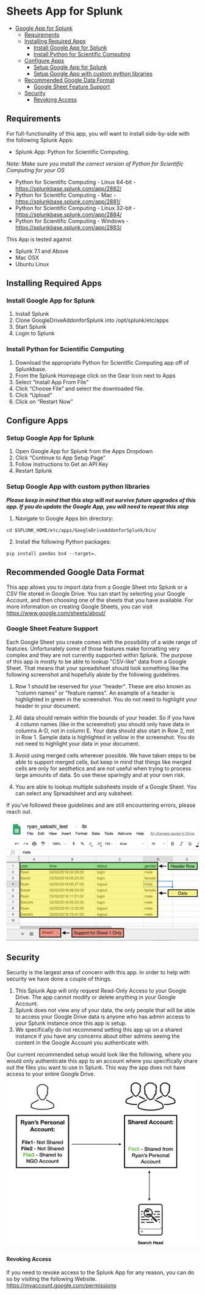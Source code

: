 
# Sheets App for Splunk

- [Google App for Splunk](#google-app-for-splunk)
  * [Requirements](#requirements)
  * [Installing Required Apps](#installing-required-apps)
    + [Install Google App for Splunk](#install-google-app-for-splunk)
    + [Install Python for Scientific Computing](#install-python-for-scientific-computing)
  * [Configure Apps](#configure-apps)
    + [Setup Google App for Splunk](#setup-google-app-for-splunk)
    + [Setup Google App with custom python libraries](#setup-python-for-scientific-computing-with-custom-python-libraries)
  * [Recommended Google Data Format](#recommended-google-data-format)
    + [Google Sheet Feature Support](#google-sheet-feature-support)
  * [Security](#security)
      - [Revoking Access](#revoking-access)


## Requirements

For full-functionality of this app, you will want to install side-by-side with the following Splunk Apps:

* Splunk App: Python for Scientific Computing.

_Note: Make sure you install the correct version of Python for Scientific Computing for your OS_
* Python for Scientific Computing - Linux 64-bit - https://splunkbase.splunk.com/app/2882/
* Python for Scientific Computing - Mac - https://splunkbase.splunk.com/app/2881/
* Python for Scientific Computing - Linux 32-bit - https://splunkbase.splunk.com/app/2884/
* Python for Scientific Computing - Windows - https://splunkbase.splunk.com/app/2883/

This App is tested against

* Splunk 7.1 and Above
* Mac OSX
* Ubuntu Linux

## Installing Required Apps

### Install Google App for Splunk
1. Install Splunk
2. Clone GoogleDriveAddonforSplunk into /opt/splunk/etc/apps
3. Start Splunk
4. Login to Splunk

### Install Python for Scientific Computing
1. Download the appropriate Python for Scientific Computing app off of Splunkbase. 
2. From the Splunk Homepage click on the Gear Icon next to Apps
3. Select “Install App From File”
4. Click “Choose File” and select the downloaded file. 
5. Click “Upload”
6. Click on “Restart Now”

## Configure Apps

### Setup Google App for Splunk
1. Open Google App for Splunk from the Apps Dropdown
2. Click “Continue to App Setup Page”
3. Follow Instructions to Get an API Key
4. Restart Splunk

### Setup Google App with custom python libraries
**_Please keep in mind that this step will not survive future upgrades of this app. If you do update the Google App, you will need to repeat this step_**

1. Navigate to Google Apps bin directory:
```
cd $SPLUNK_HOME/etc/apps/GoogleDriveAddonforSplunk/bin/
```

2. Install the following Python packages:

```
pip install pandas bs4 --target=.

```

## Recommended Google Data Format

This app allows you to import data from a Google Sheet into Splunk or a CSV file stored in Google Drive. You can start by selecting your Google Account, and then choosing one of the sheets that you have available. For more information on creating Google Sheets, you can visit https://www.google.com/sheets/about/

### Google Sheet Feature Support
Each Google Sheet you create comes with the possibility of a wide range of features. Unfortunately some of those features make formatting very complex and they are not currently supported within Splunk. The purpose of this app is mostly to be able to lookup "CSV-like" data from a Google Sheet. That means that your spreadsheet should look something like the following screenshot and hopefully abide by the following guidelines.

1. Row 1 should be reserved for your "header". These are also known as "column names" or "feature names". An example of a header is highlighted in green in the screenshot. You do not need to highlight your header in your document. 

2. All data should remain within the bounds of your header. So if you have 4 column names (like in the screenshot) you should only have data in columns A-D, not in column E. Your data should also start in Row 2, not in Row 1. Sample data is highlighted in yellow in the screenshot. You do not need to highlight your data in your document. 

3. Avoid using merged cells wherever possible. We have taken steps to be able to support merged cells, but keep in mind that things like merged cells are only for aesthetics and are not useful when trying to process large amounts of data. So use these sparingly and at your own risk. 

4. You are  able to lookup multiple subsheets inside of a Google Sheet. You can select any Spreadsheet and any subsheet. 

If you've followed these guidelines and are still encountering errors, please reach out. 

![Alt text](/appserver/static/sheet_info.jpg?raw=true "Auth Option 1")

## Security

Security is the largest area of concern with this app. In order to help with security we have done a couple of things. 

1. This Splunk App will only request Read-Only Access to your Google Drive. The app cannot modify or delete anything in your Google Account.  
2. Splunk does not view any of your data, the only people that will be able to access your Google Drive data is anyone who has admin access to your Splunk instance once this app is setup. 
3. We specifically do not recommend setting this app up on a shared instance if you have any concerns about other admins seeing the content in the Google Account you authenticate with. 

Our current recommended setup would look like the following, where you would only authenticate this app to an account where you specifically share out the files you want to use in Splunk. This way the app does not have access to your entire Google Drive. 
![Alt text](/appserver/static/auth1.jpg?raw=true "Auth Option 1")

#### Revoking Access
If you need to revoke access to the Splunk App for any reason, you can do so by visiting the following Website. https://myaccount.google.com/permissions



